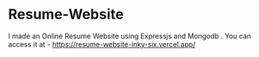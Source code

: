 # Resume-Website
I made an Online Resume Website using Expressjs and Mongodb . You can access it at - https://resume-website-inky-six.vercel.app/
